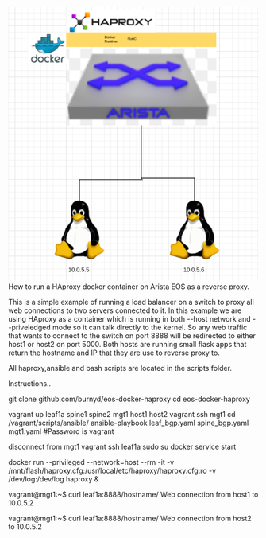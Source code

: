 ![Alt text](background.jpg?raw=true "HAprox")
How to run a HAproxy docker container on Arista EOS as a reverse proxy.

This is a simple example of running a load balancer on a switch to proxy all web connections to two servers connected to it.  In this example we are using HAproxy as a container which is running in both --host network and --priveledged mode so it can talk directly to the kernel.  So any web traffic that wants to connect to the switch on port 8888 will be redirected to either host1 or host2 on port 5000.  Both hosts are running small flask apps that return the hostname and IP that they are use to reverse proxy to.

All haproxy,ansible and bash scripts are located in the scripts folder. 

Instructions..

git clone github.com/burnyd/eos-docker-haproxy 
cd eos-docker-haproxy 

vagrant up leaf1a spine1 spine2 mgt1 host1 host2
 vagrant ssh mgt1
 cd /vagrant/scripts/ansible/
 ansible-playbook leaf_bgp.yaml spine_bgp.yaml mgt1.yaml #Password is vagrant 

disconnect from mgt1
vagrant ssh leaf1a
sudo su 
docker service start

docker run --privileged --network=host --rm -it -v /mnt/flash/haproxy.cfg:/usr/local/etc/haproxy/haproxy.cfg:ro -v /dev/log:/dev/log haproxy &

vagrant@mgt1:~$ curl leaf1a:8888/hostname/
Web connection from host1 to 10.0.5.2

vagrant@mgt1:~$ curl leaf1a:8888/hostname/
Web connection from host2 to 10.0.5.2
